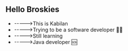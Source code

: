 ## Hello Broskies
- ----->This is Kabilan
- ----->Trying to be a software developer 🧑‍💻
- ----->Still learning
- ----->Java developer 🆘


<!--
**Kabilan635/Kabilan635** is a ✨ _special_ ✨ repository because its `README.md` (this file) appears on your GitHub profile.

Here are some ideas to get you started:

- 🔭 I’m currently working on ...
- 🌱 I’m currently learning ...
- 👯 I’m looking to collaborate on ...
- 🤔 I’m looking for help with ...
- 💬 Ask me about ...
- 📫 How to reach me: ...
- 😄 Pronouns: ...
- ⚡ Fun fact: ...
-->
